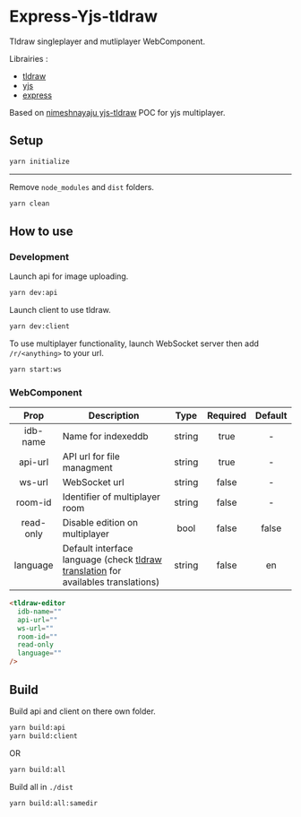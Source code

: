 # Express-Yjs-tldraw

Tldraw singleplayer and mutliplayer WebComponent.

Librairies :

- [tldraw](https://www.tldraw.com)
- [yjs](https://github.com/yjs/yjs)
- [express](https://github.com/expressjs/express)

Based on [nimeshnayaju yjs-tldraw](https://github.com/nimeshnayaju/yjs-tldraw) POC for yjs multiplayer.

## Setup

```bash
yarn initialize
```

---

Remove `node_modules` and `dist` folders.

```bash
yarn clean
```

## How to use

### Development

Launch api for image uploading.

```bash
yarn dev:api
```

Launch client to use tldraw.

```bash
yarn dev:client
```

To use multiplayer functionality, launch WebSocket server then add `/r/<anything>` to your url.

```bash
yarn start:ws
```

### WebComponent

|   Prop    | Description                                                                                                                                                      |  Type  | Required | Default |
| :-------: | ---------------------------------------------------------------------------------------------------------------------------------------------------------------- | :----: | :------: | :-----: |
| idb-name  | Name for indexeddb                                                                                                                                               | string |   true   |    -    |
|  api-url  | API url for file managment                                                                                                                                       | string |   true   |    -    |
|  ws-url   | WebSocket url                                                                                                                                                    | string |  false   |    -    |
|  room-id  | Identifier of multiplayer room                                                                                                                                   | string |  false   |    -    |
| read-only | Disable edition on multiplayer                                                                                                                                   |  bool  |  false   |  false  |
| language  | Default interface language (check [tldraw translation](https://github.com/tldraw/tldraw/tree/main/packages/tldraw/src/translations) for availables translations) | string |  false   |   en    |

```html
<tldraw-editor
  idb-name=""
  api-url=""
  ws-url=""
  room-id=""
  read-only
  language=""
/>
```

## Build

Build api and client on there own folder.

```bash
yarn build:api
yarn build:client
```

OR

```bash
yarn build:all
```

Build all in `./dist`

```bash
yarn build:all:samedir
```
